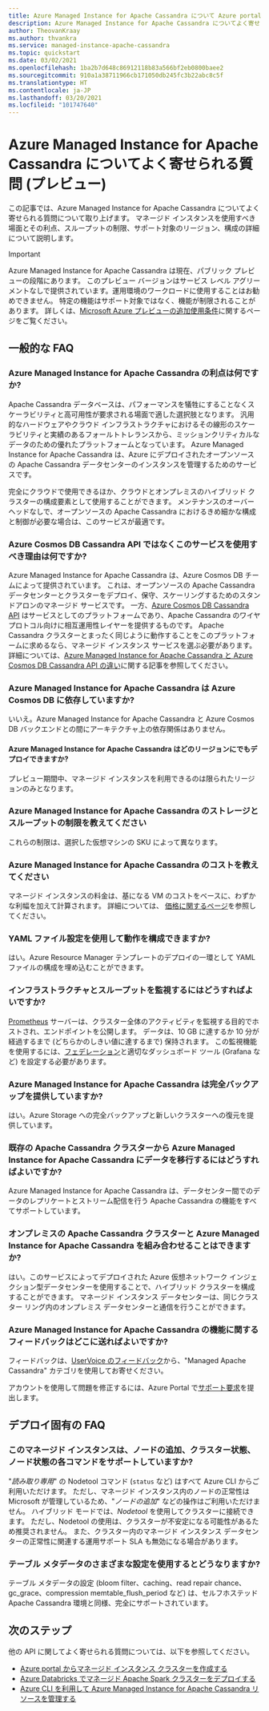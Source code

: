 ```yaml
---
title: Azure Managed Instance for Apache Cassandra について Azure portal からよく寄せられる質問
description: Azure Managed Instance for Apache Cassandra についてよく寄せられる質問。 この記事では、マネージド インスタンスを使用すべき場面、利点、スループットの制限、サポート対象のリージョン、その他構成の詳細に関する質問を取り上げます。
author: TheovanKraay
ms.author: thvankra
ms.service: managed-instance-apache-cassandra
ms.topic: quickstart
ms.date: 03/02/2021
ms.openlocfilehash: 1ba2b7d648c86912118b83a566bf2eb0800baee2
ms.sourcegitcommit: 910a1a38711966cb171050db245fc3b22abc8c5f
ms.translationtype: HT
ms.contentlocale: ja-JP
ms.lasthandoff: 03/20/2021
ms.locfileid: "101747640"
---
```

# <a name="frequently-asked-questions-about-azure-managed-instance-for-apache-cassandra-preview"></a>Azure Managed Instance for Apache Cassandra についてよく寄せられる質問 (プレビュー)

この記事では、Azure Managed Instance for Apache Cassandra についてよく寄せられる質問について取り上げます。 マネージド インスタンスを使用すべき場面とその利点、スループットの制限、サポート対象のリージョン、構成の詳細について説明します。

> [!IMPORTANT]
> Azure Managed Instance for Apache Cassandra は現在、パブリック プレビューの段階にあります。
> このプレビュー バージョンはサービス レベル アグリーメントなしで提供されています。運用環境のワークロードに使用することはお勧めできません。 特定の機能はサポート対象ではなく、機能が制限されることがあります。
> 詳しくは、[Microsoft Azure プレビューの追加使用条件](https://azure.microsoft.com/support/legal/preview-supplemental-terms/)に関するページをご覧ください。

## <a name="general-faq"></a>一般的な FAQ

### <a name="what-are-the-benefits-azure-managed-instance-for-apache-cassandra"></a>Azure Managed Instance for Apache Cassandra の利点は何ですか?

Apache Cassandra データベースは、パフォーマンスを犠牲にすることなくスケーラビリティと高可用性が要求される場面で適した選択肢となります。 汎用的なハードウェアやクラウド インフラストラクチャにおけるその線形のスケーラビリティと実績のあるフォールトトレランスから、ミッションクリティカルなデータのための優れたプラットフォームとなっています。 Azure Managed Instance for Apache Cassandra は、Azure にデプロイされたオープンソースの Apache Cassandra データセンターのインスタンスを管理するためのサービスです。

完全にクラウドで使用できるほか、クラウドとオンプレミスのハイブリッド クラスターの構成要素として使用することができます。 メンテナンスのオーバーヘッドなしで、オープンソースの Apache Cassandra におけるきめ細かな構成と制御が必要な場合は、このサービスが最適です。

### <a name="why-should-i-use-this-service-instead-of-azure-cosmos-db-cassandra-api"></a>Azure Cosmos DB Cassandra API ではなくこのサービスを使用すべき理由は何ですか?

Azure Managed Instance for Apache Cassandra は、Azure Cosmos DB チームによって提供されています。 これは、オープンソースの Apache Cassandra データセンターとクラスターをデプロイ、保守、スケーリングするためのスタンドアロンのマネージド サービスです。 一方、[Azure Cosmos DB Cassandra API](../cosmos-db/cassandra-introduction.md) はサービスとしてのプラットフォームであり、Apache Cassandra のワイヤ プロトコル向けに相互運用性レイヤーを提供するものです。 Apache Cassandra クラスターとまったく同じように動作することをこのプラットフォームに求めるなら、マネージド インスタンス サービスを選ぶ必要があります。 詳細については、[Azure Managed Instance for Apache Cassandra と Azure Cosmos DB Cassandra API の違い](compare-cosmosdb-managed-instance.md)に関する記事を参照してください。

### <a name="is-azure-managed-instance-for-apache-cassandra-dependent-on-azure-cosmos-db"></a>Azure Managed Instance for Apache Cassandra は Azure Cosmos DB に依存していますか?

いいえ。Azure Managed Instance for Apache Cassandra と Azure Cosmos DB バックエンドとの間にアーキテクチャ上の依存関係はありません。 

#### <a name="can-i-deploy-azure-managed-instance-for-apache-cassandra-in-any-region"></a>Azure Managed Instance for Apache Cassandra はどのリージョンにでもデプロイできますか?

プレビュー期間中、マネージド インスタンスを利用できるのは限られたリージョンのみとなります。

### <a name="what-are-the-storage-and-throughput-limits-of-azure-managed-instance-for-apache-cassandra"></a>Azure Managed Instance for Apache Cassandra のストレージとスループットの制限を教えてください

これらの制限は、選択した仮想マシンの SKU によって異なります。

### <a name="what-is-the-cost-of-azure-managed-instance-for-apache-cassandra"></a>Azure Managed Instance for Apache Cassandra のコストを教えてください

マネージド インスタンスの料金は、基になる VM のコストをベースに、わずかな利幅を加えて計算されます。 詳細については、 [価格に関するページ](https://azure.microsoft.com/pricing/details/managed-instance-apache-cassandra/)を参照してください。

### <a name="can-i-use-yaml-file-settings-to-configure-behavior"></a>YAML ファイル設定を使用して動作を構成できますか?

はい。Azure Resource Manager テンプレートのデプロイの一環として YAML ファイルの構成を埋め込むことができます。

### <a name="how-can-i-monitor-infrastructure-along-with-throughput"></a>インフラストラクチャとスループットを監視するにはどうすればよいですか?

[Prometheus](https://prometheus.io/docs/introduction/overview/) サーバーは、クラスター全体のアクティビティを監視する目的でホストされ、エンドポイントを公開します。 データは、10 GB に達するか 10 分が経過するまで (どちらかのしきい値に達するまで) 保持されます。 この監視機能を使用するには、[フェデレーション](https://prometheus.io/docs/prometheus/latest/federation/)と適切なダッシュボード ツール (Grafana など) を設定する必要があります。

### <a name="does-azure-managed-instance-for-apache-cassandra-provide-full-backups"></a>Azure Managed Instance for Apache Cassandra は完全バックアップを提供していますか?

はい。Azure Storage への完全バックアップと新しいクラスターへの復元を提供しています。

### <a name="how-can-i-migrate-data-from-my-existing-apache-cassandra-cluster-to-azure-managed-instance-for-apache-cassandra"></a>既存の Apache Cassandra クラスターから Azure Managed Instance for Apache Cassandra にデータを移行するにはどうすればよいですか?

Azure Managed Instance for Apache Cassandra は、データセンター間でのデータのレプリケートとストリーム配信を行う Apache Cassandra の機能をすべてサポートしています。

### <a name="can-i-pair-an-on-premises-apache-cassandra-cluster-with-the-azure-managed-instance-for-apache-cassandra"></a>オンプレミスの Apache Cassandra クラスターと Azure Managed Instance for Apache Cassandra を組み合わせることはできますか?

はい。このサービスによってデプロイされた Azure 仮想ネットワーク インジェクション型データセンターを使用することで、ハイブリッド クラスターを構成することができます。 マネージド インスタンス データセンターは、同じクラスター リング内のオンプレミス データセンターと通信を行うことができます。

### <a name="where-can-i-give-feedback-on-azure-managed-instance-for-apache-cassandra-features"></a>Azure Managed Instance for Apache Cassandra の機能に関するフィードバックはどこに送ればよいですか?

フィードバックは、[UserVoice のフィードバック](https://feedback.azure.com/forums/263030-azure-cosmos-db?category_id=398548)から、"Managed Apache Cassandra" カテゴリを使用してお寄せください。

アカウントを使用して問題を修正するには、Azure Portal で[サポート要求](https://ms.portal.azure.com/#blade/Microsoft_Azure_Support/HelpAndSupportBlade/newsupportrequest)を提出します。

## <a name="deployment-specific-faq"></a>デプロイ固有の FAQ

### <a name="will-the-managed-instance-support-node-addition-cluster-status-and-node-status-commands"></a>このマネージド インスタンスは、ノードの追加、クラスター状態、ノード状態の各コマンドをサポートしていますか?

"*読み取り専用*" の Nodetool コマンド (`status` など) はすべて Azure CLI からご利用いただけます。 ただし、マネージド インスタンス内のノードの正常性は Microsoft が管理しているため、"*ノードの追加*" などの操作はご利用いただけません。 ハイブリッド モードでは、*Nodetool* を使用してクラスターに接続できます。 ただし、Nodetool の使用は、クラスターが不安定になる可能性があるため推奨されません。 また、クラスター内のマネージド インスタンス データセンターの正常性に関連する運用サポート SLA も無効になる場合があります。

### <a name="what-happens-with-various-settings-for-table-metadata"></a>テーブル メタデータのさまざまな設定を使用するとどうなりますか?

テーブル メタデータの設定 (bloom filter、caching、read repair chance、gc_grace、compression memtable_flush_period など) は、セルフホステッド Apache Cassandra 環境と同様、完全にサポートされています。

## <a name="next-steps"></a>次のステップ

他の API に関してよく寄せられる質問については、以下を参照してください。

* [Azure portal からマネージド インスタンス クラスターを作成する](create-cluster-portal.md)
* [Azure Databricks でマネージド Apache Spark クラスターをデプロイする](deploy-cluster-databricks.md)
* [Azure CLI を利用して Azure Managed Instance for Apache Cassandra リソースを管理する](manage-resources-cli.md)